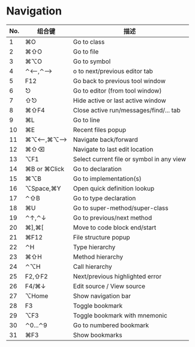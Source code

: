 Navigation
===

No. | 组合键 | 描述 
--- | --- | ---
1 | ⌘O | Go to class |
2 | ⌘⇧O | Go to file |
3 | ⌘⌥O | Go to symbol |
4 | ⌃⟵,⌃⟶ |  o to next/previous editor tab |
5 | F12 | Go back to previous tool window |
6 | ⎋ | Go to editor (from tool window) |
7 | ⇧⎋ | Hide active or last active window |
8 | ⌘⇧F4 | Close active run/messages/find/... tab |
9 | ⌘L | Go to line |
10 | ⌘E | Recent files popup |
11 | ⌘⌥⟵,⌘⌥⟶ | Navigate back/forward |
12 | ⌘⇧⌫ | Navigate to last edit location |
13 | ⌥F1 | Select current file or symbol in any view |
14 | ⌘B or ⌘Click | Go to declaration |
15 | ⌘⌥B | Go to implementation(s) |
16 | ⌥Space,⌘Y | Open quick definition lookup |
17 | ⌃⇧B | Go to type declaration |
18 | ⌘U | Go to super-method/super-class |
19 | ⌃↑,⌃↓ | Go to previous/next method |
20 | ⌘],⌘[ | Move to code block end/start |
21 | ⌘F12 | File structure popup |
22 | ⌃H | Type hierarchy |
23 | ⌘⇧H | Method hierarchy |
24 | ⌃⌥H | Call hierarchy |
25 | F2,⇧F2 | Next/previous highlighted error |
26 | F4/⌘↓ | Edit source / View source |
27 | ⌥Home | Show navigation bar |
28 | F3 | Toggle bookmark |
29 | ⌥F3 | Toggle bookmark with mnemonic |
30 | ⌃0...⌃9 | Go to numbered bookmark |
31 | ⌘F3 | Show bookmarks |
